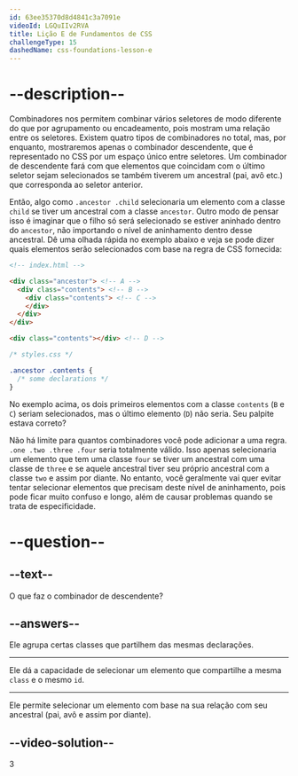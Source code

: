 ```yaml
---
id: 63ee35370d8d4841c3a7091e
videoId: LGQuIIv2RVA
title: Lição E de Fundamentos de CSS
challengeType: 15
dashedName: css-foundations-lesson-e
---
```


# --description--

Combinadores nos permitem combinar vários seletores de modo diferente do que por agrupamento ou encadeamento, pois mostram uma relação entre os seletores. Existem quatro tipos de combinadores no total, mas, por enquanto, mostraremos apenas o combinador descendente, que é representado no CSS por um espaço único entre seletores. Um combinador de descendente fará com que elementos que coincidam com o último seletor sejam selecionados se também tiverem um ancestral (pai, avô etc.) que corresponda ao seletor anterior.

Então, algo como `.ancestor .child` selecionaria um elemento com a classe `child` se tiver um ancestral com a classe `ancestor`. Outro modo de pensar isso é imaginar que o filho só será selecionado se estiver aninhado dentro do `ancestor`, não importando o nível de aninhamento dentro desse ancestral. Dê uma olhada rápida no exemplo abaixo e veja se pode dizer quais elementos serão selecionados com base na regra de CSS fornecida:

```html
<!-- index.html -->

<div class="ancestor"> <!-- A -->
  <div class="contents"> <!-- B -->
    <div class="contents"> <!-- C -->
    </div>
  </div>
</div>

<div class="contents"></div> <!-- D -->
```

```css
/* styles.css */

.ancestor .contents {
  /* some declarations */
}
```

No exemplo acima, os dois primeiros elementos com a classe `contents` (`B` e `C`) seriam selecionados, mas o último elemento (`D`) não seria. Seu palpite estava correto?

Não há limite para quantos combinadores você pode adicionar a uma regra. `.one .two .three .four` seria totalmente válido. Isso apenas selecionaria um elemento que tem uma classe `four` se tiver um ancestral com uma classe de `three` e se aquele ancestral tiver seu próprio ancestral com a classe `two` e assim por diante. No entanto, você geralmente vai quer evitar tentar selecionar elementos que precisam deste nível de aninhamento, pois pode ficar muito confuso e longo, além de causar problemas quando se trata de especificidade.

# --question--

## --text--

O que faz o combinador de descendente?

## --answers--

Ele agrupa certas classes que partilhem das mesmas declarações.

---

Ele dá a capacidade de selecionar um elemento que compartilhe a mesma `class` e o mesmo `id`.

---

Ele permite selecionar um elemento com base na sua relação com seu ancestral (pai, avô e assim por diante).


## --video-solution--

3

